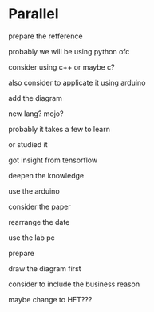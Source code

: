 # Parallel


prepare the refference

probably we will be using python ofc

consider using c++
or maybe c?

also consider to applicate it using arduino

add the diagram

new lang? mojo?

probably it takes a few to learn

or studied it

got insight from tensorflow


deepen the knowledge

use the arduino

consider the paper

rearrange the date

use the lab pc


prepare

draw the diagram first

consider to include the business reason


maybe change to HFT???
